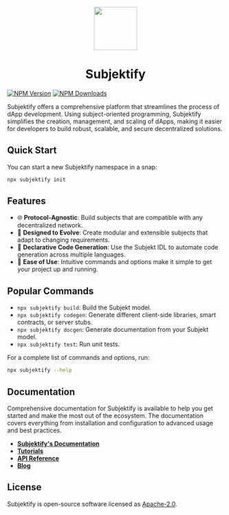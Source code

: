 <p align="center"><img src="https://github.com/subjektify/website/blob/main/static/img/subjektify.png?raw=true" width="100"></p>

<h1 align="center">
Subjektify
</h1>

[![NPM Version](http://img.shields.io/npm/v/subjektify.svg?style=flat)](https://www.npmjs.org/package/subjektify)
[![NPM Downloads](https://img.shields.io/npm/dm/subjektify.svg?style=flat)](https://npmcharts.com/compare/subjektify?minimal=true)

Subjektify offers a comprehensive platform that streamlines the process of dApp development. Using subject-oriented programming, Subjektify simplifies the creation, management, and scaling of dApps, making it easier for developers to build robust, scalable, and secure decentralized solutions.

## Quick Start

You can start a new Subjektify namespace in a snap:

```bash
npx subjektify init
```

## Features

- 🌐 **Protocol-Agnostic**: Build subjects that are compatible with any decentralized network.
- 🧬 **Designed to Evolve**: Create modular and extensible subjects that adapt to changing requirements.
- 📜 **Declarative Code Generation**: Use the Subjekt IDL to automate code generation across multiple languages.
- 🎉 **Ease of Use**: Intuitive commands and options make it simple to get your project up and running.

## Popular Commands

- `npx subjektify build`: Build the Subjekt model.
- `npx subjektify codegen`: Generate different client-side libraries, smart contracts, or server stubs.
- `npx subjektify docgen`: Generate documentation from your Subjekt model.
- `npx subjektify test`: Run unit tests.

For a complete list of commands and options, run:

```bash
npx subjektify --help
```

## Documentation

Comprehensive documentation for Subjektify is available to help you get started and make the most out of the ecosystem. The documentation covers everything from installation and configuration to advanced usage and best practices.


- [**Subjektify's Documentation**](https://subjektify.dev/)
- [**Tutorials**](https://subjektify.dev/docs/learn/tutorial)
- [**API Reference**](https://subjektify.dev/docs/reference)
- [**Blog**](https://subjektify.dev/blog)

## License

Subjektify is open-source software licensed as [Apache-2.0](LICENSE).
